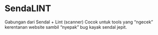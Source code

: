 # SendaLINT
Gabungan dari Sendal + Lint (scanner) Cocok untuk tools yang “ngecek” kerentanan website sambil “nyepak” bug kayak sendal jepit.
